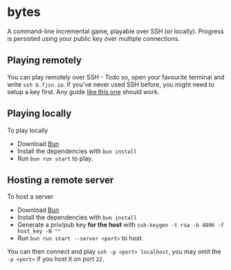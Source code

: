 # bytes

A command-line incremental game, playable over SSH (or locally). Progress is persisted using your public key over multiple connections.

## Playing remotely

You can play remotely over SSH - Todo so, open your favourite terminal and write `ssh b.fjsn.io`.
If you've never used SSH before, you might need to setup a key first. Any guide [like this one](https://docs.github.com/en/authentication/connecting-to-github-with-ssh/generating-a-new-ssh-key-and-adding-it-to-the-ssh-agent) should work.

## Playing locally

To play locally
- Download [Bun](https://bun.sh)
- Install the dependencies with `bun install`
- Run `bun run start` to play.

## Hosting a remote server

To host a server
- Download [Bun](https://bun.sh)
- Install the dependencies with `bun install`
- Generate a priv/pub key **for the host** with `ssh-keygen -t rsa -b 4096 -f host_key -N ""`
- Run `bun run start --server <port>` to host.

You can then connect and play `ssh -p <port> localhost`, you may omit the `-p <port>` if you host it on port `22`.

